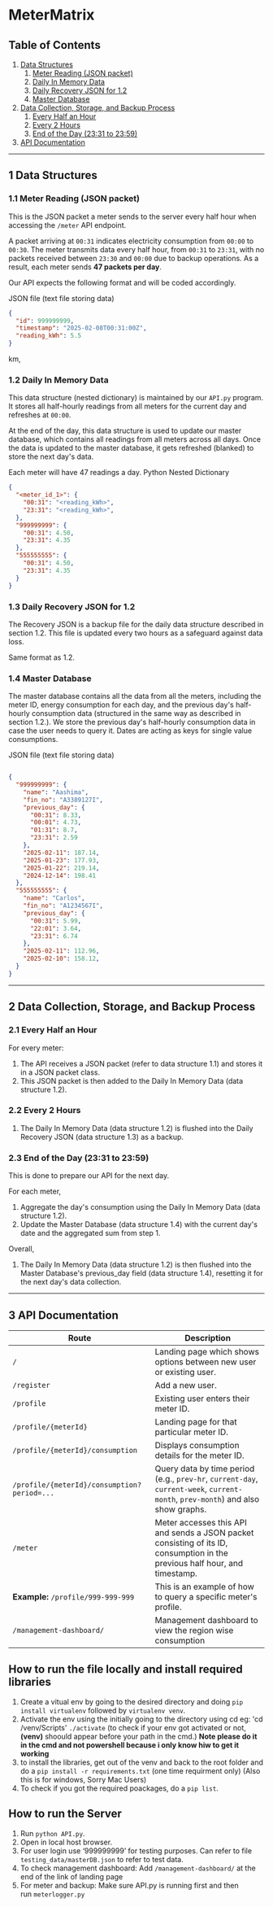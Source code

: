 # MeterMatrix

## Table of Contents

1. [Data Structures](#1-data-structures)
   1. [Meter Reading (JSON packet)](#11-meter-reading-json-packet)
   2. [Daily In Memory Data](#12-daily-in-memory-data)
   3. [Daily Recovery JSON for 1.2](#13-daily-recovery-json-for-12)
   4. [Master Database](#14-master-database)
2. [Data Collection, Storage, and Backup Process](#2-data-collection-storage-and-backup-process)
   1. [Every Half an Hour](#21-every-half-an-hour)
   2. [Every 2 Hours](#22-every-2-hours)
   3. [End of the Day (23:31 to 23:59)](#23-end-of-the-day-2331-to-2359)
3. [API Documentation](#3-api-documentation)

---

## 1 Data Structures

### 1.1 Meter Reading (JSON packet)
This is the JSON packet a meter sends to the server every half hour when accessing the `/meter` API endpoint.  

A packet arriving at `00:31` indicates electricity consumption from `00:00` to `00:30`. The meter transmits data every half hour, from `00:31` to `23:31`, with no packets received between `23:30` and `00:00` due to backup operations. As a result, each meter sends **47 packets per day**.  

Our API expects the following format and will be coded accordingly.

JSON file (text file storing data)

```json
{
  "id": 999999999,
  "timestamp": "2025-02-08T00:31:00Z",
  "reading_kWh": 5.5
}
```
km,
### 1.2 Daily In Memory Data
This data structure (nested dictionary) is maintained by our `API.py` program. It stores all half-hourly readings from all meters for the current day and refreshes at `00:00`.  

At the end of the day, this data structure is used to update our master database, which contains all readings from all meters across all days. Once the data is updated to the master database, it gets refreshed (blanked) to store the next day's data.

Each meter will have 47 readings a day.
Python Nested Dictionary
```json
{
  "<meter_id_1>": {
    "00:31": "<reading_kWh>",
    "23:31": "<reading_kWh>",
  },
  "999999999": {
    "00:31": 4.50,
    "23:31": 4.35
  },
  "555555555": {
    "00:31": 4.50,
    "23:31": 4.35
  }
}
```

### 1.3 Daily Recovery JSON for 1.2
The Recovery JSON is a backup file for the daily data structure described in section 1.2. This file is updated every two hours as a safeguard against data loss.

Same format as 1.2.

### 1.4 Master Database
The master database contains all the data from all the meters, including the meter ID, energy consumption for each day, and the previous day's half-hourly consumption data (structured in the same way as described in section 1.2.). We store the previous day's half-hourly consumption data in case the user needs to query it. Dates are acting as keys for single value consumptions.

JSON file (text file storing data)
```json

{
  "999999999": {
    "name": "Aashima",
    "fin_no": "A3389127I",
    "previous_day": {
      "00:31": 8.33,
      "00:01": 4.73,
      "01:31": 8.7,
      "23:31": 2.59
    },
    "2025-02-11": 187.14,
    "2025-01-23": 177.93,
    "2025-01-22": 219.14,
    "2024-12-14": 198.41
  },
  "555555555": {
    "name": "Carlos",
    "fin_no": "A1234567I",
    "previous_day": {
      "00:31": 5.99,
      "22:01": 3.64,
      "23:31": 6.74
    },
    "2025-02-11": 112.96,
    "2025-02-10": 158.12,
  }
}

```

---


## 2 Data Collection, Storage, and Backup Process

### 2.1 Every Half an Hour
For every meter:
1. The API receives a JSON packet (refer to data structure 1.1) and stores it in a JSON packet class.
2. This JSON packet is then added to the Daily In Memory Data (data structure 1.2).

### 2.2 Every 2 Hours
1. The Daily In Memory Data (data structure 1.2) is flushed into the Daily Recovery JSON (data structure 1.3) as a backup.

### 2.3 End of the Day (23:31 to 23:59)
This is done to prepare our API for the next day.

For each meter,
1. Aggregate the day's consumption using the Daily In Memory Data (data structure 1.2).
2. Update the Master Database (data structure 1.4) with the current day's date and the aggregated sum from step 1.

Overall,
1. The Daily In Memory Data (data structure 1.2) is then flushed into the Master Database's previous_day field (data structure 1.4), resetting it for the next day's data collection.

---

## 3 API Documentation

| **Route**                                          | **Description**                                                                                   |
|----------------------------------------------------|---------------------------------------------------------------------------------------------------|
| `/`                                                | Landing page which shows options between new user or existing user.                               |
| `/register`                                        | Add a new user.                                                                                  |
| `/profile`                                         | Existing user enters their meter ID.                                                              |
| `/profile/{meterId}`                               | Landing page for that particular meter ID.                                                        |
| `/profile/{meterId}/consumption`                   | Displays consumption details for the meter ID.                                                     |
| `/profile/{meterId}/consumption?period=...`        | Query data by time period (e.g., `prev-hr`, `current-day`, `current-week`, `current-month`, `prev-month`) and also show graphs. |
| `/meter`                                           | Meter accesses this API and sends a JSON packet consisting of its ID, consumption in the previous half hour, and timestamp. |
| **Example:** `/profile/999-999-999`                 | This is an example of how to query a specific meter's profile.                                    |
| `/management-dashboard/`                            | Management dashboard to view the region wise consumption                                          |


## How to run the file locally and install required libraries
1. Create a vitual env by going to the desired directory and doing `pip install virtualenv` followed by `virtualenv venv`.
2. Activate the env using the initially going to the directory using cd
    eg: 'cd <location to git repo>/venv/Scripts'
    `./activate` 
    (to check if your env  got activated or not, **(venv)** shoould appear before your path in the cmd.)
    **Note please do it in the cmd and not powershell because i only know hiw to get it working**
3. to install the libraries, get out of the venv and back to the root folder and do a `pip install -r requirements.txt` (one time requirment only)
    (Also this is for windows, Sorry Mac Users)
4. To check if you got the required poackages, do a `pip list`.

## How to run the Server
1.  Run `python API.py`.
2.	Open in local host browser.
3.	For user login use ‘999999999’ for testing purposes. Can refer to file `testing_data/masterDB.json` to refer to test data.
4.	To check management dashboard: Add `/management-dashboard/` at the end of the link of landing page
5.	For meter and backup: Make sure API.py is running first and then run `meterlogger.py `


